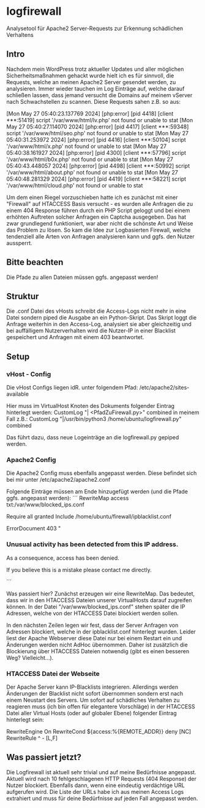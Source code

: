 # logfirewall
Analysetool für Apache2 Server-Requests zur Erkennung schädlichen Verhaltens

## Intro
Nachdem mein WordPress trotz aktueller Updates und aller möglichen Sicherheitsmaßnahmen gehackt wurde hielt ich es für sinnvoll, die Requests, welche an meinen Apache2 Server gesendet werden, zu analysieren.
Immer wieder tauchen im Log Einträge auf, welche darauf schließen lassen, dass jemand versucht die Domains auf meinem vServer nach Schwachstellen zu scannen.
Diese Requests sahen z.B. so aus:

[Mon May 27 05:40:23.137769 2024] [php:error] [pid 4418] [client ***:51419] script '/var/www/html/lv.php' not found or unable to stat
[Mon May 27 05:40:27.114070 2024] [php:error] [pid 4417] [client ***:59348] script '/var/www/html/seo.php' not found or unable to stat
[Mon May 27 05:40:31.253972 2024] [php:error] [pid 4416] [client ***:50104] script '/var/www/html/x.php' not found or unable to stat
[Mon May 27 05:40:38.161927 2024] [php:error] [pid 4300] [client ***:57796] script '/var/www/html/b0x.php' not found or unable to stat
[Mon May 27 05:40:43.448057 2024] [php:error] [pid 4498] [client ***:50992] script '/var/www/html/about.php' not found or unable to stat
[Mon May 27 05:40:48.281329 2024] [php:error] [pid 4419] [client ***:58221] script '/var/www/html/cloud.php' not found or unable to stat

Um dem einen Riegel vorzuschieben hatte ich es zunächst mit einer "Firewall" auf HTACCESS Basis versucht - es wurden alle Anfragen die zu einem 404 Response führen durch ein PHP Script geloggt und bei einem erhöhten Auftreten solcher Anfragen ein Captcha ausgegeben.
Das hat zwar grundlegend funktioniert, war aber nicht die schönste Art und Weise das Problem zu lösen.
So kam die Idee zur Logbasierten Firewall, welche tendenziell alle Arten von Anfragen analysieren kann und ggfs. den Nutzer aussperrt.

## Bitte beachten
Die Pfade zu allen Dateien müssen ggfs. angepasst werden!

## Struktur
Die .conf Datei des vHosts schreibt die Access-Logs nicht mehr in eine Datei sondern piped die Ausgabe an ein Python-Skript. Das Skript loggt die Anfrage weiterhin in den Access-Log, analysiert sie aber gleichzeitig und bei auffälligem Nutzerverhalten wird die Nutzer-IP in einer Blacklist gespeichert und Anfragen mit einem 403 beantwortet.

## Setup
### vHost - Config
Die vHost Configs liegen idR. unter folgendem Pfad:
/etc/apache2/sites-available

Hier muss im VirtualHost Knoten des Dokuments folgender Eintrag hinterlegt werden:
CustomLog "|<PfadZuPython> <PfadZuFirewall.py>" combined
in meinem Fall z.B.:
CustomLog "|/usr/bin/python3 /home/ubuntu/logfirewall.py" combined

Das führt dazu, dass neue Logeinträge an die logfirewall.py gepiped werden.

### Apache2 Config
Die Apache2 Config muss ebenfalls angepasst werden.
Diese befindet sich bei mir unter /etc/apache2/apache2.conf

Folgende Einträge müssen am Ende hinzugefügt werden (und die Pfade ggfs. angepasst werden):
´´´
RewriteMap access txt:/var/www/blocked_ips.conf

<Location />
   <RequireAll>
      Require all granted
      Include /home/ubuntu/firewall/ipblacklist.conf
   </RequireAll>
</Location>

ErrorDocument 403 "<h3>Unusual activity has been detected from this IP address.</h3><p>As a consequence, access has been denied.</p><p>If you believe this is a mistake please contact me directly.</p>
´´´

Was passiert hier? Zunächst erzeugen wir eine RewriteMap. Das bedeutet, dass wir in den HTACCESS Dateien unserer VirtualHosts darauf zugreifen können.
In der Datei "/var/www/blocked_ips.conf" stehen später die IP Adressen, welche von der HTACCESS Datei blockiert werden sollen.

In den nächsten Zeilen legen wir fest, dass der Server Anfragen von Adressen blockiert, welche in der ipblacklist.conf hinterlegt wurden.
Leider liest der Apache Webserver diese Datei nur bei einem Restart ein und Änderungen werden nicht AdHoc übernommen.
Daher ist zusätzlich die Blockierung über HTACCESS Dateien notwendig (gibt es einen besseren Weg? Vielleicht...).

### HTACCESS Datei der Webseite
Der Apache Server kann IP-Blacklists integrieren. Allerdings werden Änderungen der Blacklist nicht sofort übernommen sondern erst nach einem Neustart des Servers. Um sofort auf schädliches Verhalten zu reagieren muss (ich bin offen für elegantere Vorschläge) in der HTACCESS Datei aller Virtual Hosts (oder auf globaler Ebene) folgender Eintrag hinterlegt sein:

RewriteEngine On
RewriteCond ${access:%{REMOTE_ADDR}} deny [NC]
RewriteRule ^ - [L,F]

## Was passiert jetzt?
Die Logfirewall ist aktuell sehr trivial und auf meine Bedürfnisse angepasst.
Aktuell wird nach 10 fehlgeschlagenen HTTP Requests (404 Response) der Nutzer blockiert.
Ebenfalls dann, wenn eine eindeutig verdächtige URL aufgerufen wird. Die Liste der URLs habe ich aus meinen Access Logs extrahiert und muss für deine Bedürfnisse auf jeden Fall angepasst werden.


